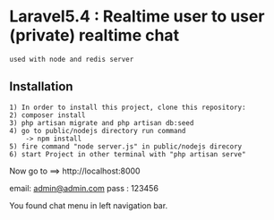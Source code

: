 # Laravel5.4 : Realtime user to user (private) realtime chat
	used with node and redis server

## Installation	
	1) In order to install this project, clone this repository:
    2) composer install
    3) php artisan migrate and php artisan db:seed
	4) go to public/nodejs directory run command
		-> npm install
	5) fire command "node server.js" in public/nodejs direcory
	6) start Project in other terminal with "php artisan serve"


Now go to ==> http://localhost:8000

email: admin@admin.com
pass : 123456

You found chat menu in left navigation bar.

